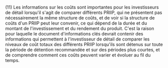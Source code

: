 (11) Les informations sur les coûts sont importantes pour les investisseurs de détail lorsqu'il s'agit de comparer différents PRIIP, qui ne présentent pas nécessairement la même structure de coûts, et de voir si la structure de coûts d'un PRIIP peut leur convenir, ce qui dépend de la durée et du montant de l'investissement et du rendement du produit. C'est la raison pour laquelle le document d'informations clés devrait contenir des informations qui permettent à l'investisseur de détail de comparer les niveaux de coût totaux des différents PRIIP lorsqu'ils sont détenus sur toute la période de détention recommandée et sur des périodes plus courtes, et de comprendre comment ces coûts peuvent varier et évoluer au fil du temps.